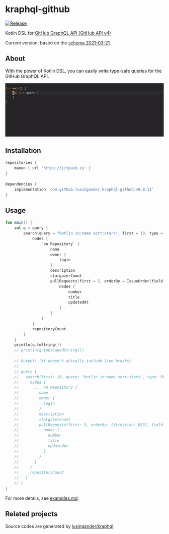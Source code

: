 kraphql-github
====

[![Release](https://jitpack.io/v/lusingander/kraphql-github.svg)](https://jitpack.io/#lusingander/kraphql-github)

Kotlin DSL for [GitHub GraphQL API (GitHub API v4)](https://docs.github.com/en/free-pro-team@latest/graphql)

Current version: based on the [schema 2021-03-21](https://docs.github.com/en/free-pro-team@latest/graphql/overview/changelog#schema-changes-for-2021-03-21).

## About

With the power of Kotlin DSL, you can easily write type-safe queries for the GitHub GraphQL API.

![image](./image.gif)

## Installation

```groovy
repositories {
    maven { url 'https://jitpack.io' }
}

dependencies {
    implementation 'com.github.lusingander:kraphql-github:v0.0.11'
}
```

## Usage

```kotlin
fun main() {
    val q = query {
        search(query = "kotlin in:name sort:stars", first = 10, type = SearchType.REPOSITORY) {
            nodes {
                `on Repository` {
                    name
                    owner {
                        login
                    }
                    description
                    stargazerCount
                    pullRequests(first = 5, orderBy = IssueOrder(field = IssueOrderField.UPDATED_AT, direction = OrderDirection.DESC)) {
                        nodes {
                            number
                            title
                            updatedAt
                        }
                    }
                }
            }
            repositoryCount
        }
    }
    println(q.toString())
    // println(q.toEscapedString())

    // Output: (it doesn't actually include line breaks)
    //
    // query {
    //   search(first: 10, query: "kotlin in:name sort:stars", type: REPOSITORY) {
    //     nodes {
    //       ... on Repository {
    //         name
    //         owner {
    //           login
    //         }
    //         description
    //         stargazerCount
    //         pullRequests(first: 5, orderBy: {direction: DESC, field: UPDATED_AT}) {
    //           nodes {
    //             number
    //             title
    //             updatedAt
    //           }
    //         }
    //       }
    //     }
    //     repositoryCount
    //   }
    // }
}
```

For more details, see [examples.md](./examples.md).

## Related projects

Source codes are generated by [lusingander/kraphql](https://github.com/lusingander/kraphql).
